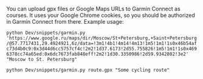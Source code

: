 You can upload gpx files or Google Maps URLs to Garmin Connect as courses. It uses your Google Chrome cookies, so you should be authorized in Garmin Connect from there. Example usage:

``python Dev/snippets/garmin.py 'https://www.google.ru/maps/dir/Moscow/St+Petersburg,+Saint+Petersburg/@57.7717431,29.4924921,6z/data=!3m1!4b1!4m14!4m13!1m5!1m1!1s0x46b54afc73d4b0c9:0x3d44d6cc5757cf4c!2m2!1d37.6173!2d55.755826!1m5!1m1!1s0x4696378cc74a65ed:0x6dc7673fab848eff!2m2!1d30.3350986!2d59.9342802!3e2' "Moscow to St. Petersburg"``

``python Dev/snippets/garmin.py route.gpx "Some cycling route"``
